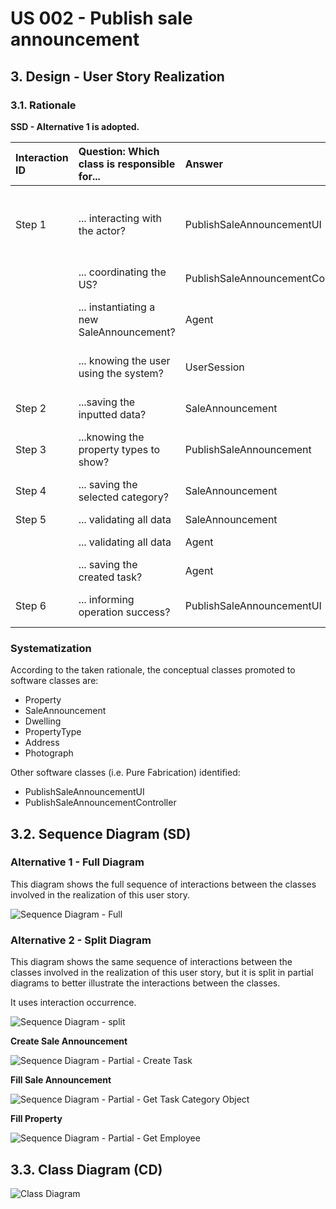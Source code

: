 # US 002 - Publish sale announcement

## 3. Design - User Story Realization 

### 3.1. Rationale

**SSD - Alternative 1 is adopted.**

| Interaction ID | Question: Which class is responsible for...   | Answer                            | Justification (with patterns)                                                                                 |
|:---------------|:----------------------------------------------|:----------------------------------|:--------------------------------------------------------------------------------------------------------------|
| Step 1  		     | 	... interacting with the actor?              | PublishSaleAnnouncementUI         | Pure Fabrication: there is no reason to assign this responsibility to any existing class in the Domain Model. |
| 			  		        | 	... coordinating the US?                     | PublishSaleAnnouncementController | Controller                                                                                                    |
| 			  		        | 	... instantiating a new SaleAnnouncement?    | Agent                             | Creator (Rule 1): in the DM Agent publishes a SaleAnnouncement.                                               |
| 			  		        | ... knowing the user using the system?        | UserSession                       | IE: cf. A&A component documentation.                                                                          |
| Step 2  		     | 	...saving the inputted data?                 | SaleAnnouncement                  | IE: object created in step 1 has its own data.                                                                |
| Step 3  		     | 	...knowing the property types to show?       | PublishSaleAnnouncement           | IE: Property types are defined by the Agent.                                                                  |
| Step 4  		     | 	... saving the selected category?            | SaleAnnouncement                  | IE: object created in step 1 is classified in one type.                                                       |
| Step 5  		     | 	... validating all data                      | SaleAnnouncement                  | IE: owns its data.                                                                                            | 
| 			  		        | 	... validating all data | Agent                             | IE: knows all its Sale announcements.                                                                         | 
| 			  		        | 	... saving the created task?                 | Agent                             | IE: owns all its Sale announcements.                                                                          | 
| Step 6  		     | 	... informing operation success?             | PublishSaleAnnouncementUI         | IE: is responsible for user interactions.                                                                     | 

### Systematization ##

According to the taken rationale, the conceptual classes promoted to software classes are: 

 * Property
 * SaleAnnouncement
 * Dwelling
 * PropertyType
 * Address
 * Photograph

Other software classes (i.e. Pure Fabrication) identified: 

 * PublishSaleAnnouncementUI  
 * PublishSaleAnnouncementController


## 3.2. Sequence Diagram (SD)

### Alternative 1 - Full Diagram

This diagram shows the full sequence of interactions between the classes involved in the realization of this user story.

![Sequence Diagram - Full](svg/us002-sequence-diagram-full.svg)

### Alternative 2 - Split Diagram

This diagram shows the same sequence of interactions between the classes involved in the realization of this user story, but it is split in partial diagrams to better illustrate the interactions between the classes.

It uses interaction occurrence.

![Sequence Diagram - split](svg/us002-sequence-diagram-split.svg)

**Create Sale Announcement**

![Sequence Diagram - Partial - Create Task](svg/us002-sequence-diagram-partial-Create-Sale-Announcement.svg)

**Fill Sale Announcement**

![Sequence Diagram - Partial - Get Task Category Object](svg/us002-sequence-diagram-partial-Fill-Sale-Announcement.svg)

**Fill Property**

![Sequence Diagram - Partial - Get Employee](svg/us002-sequence-diagram-partial-Fill-Property.svg)


## 3.3. Class Diagram (CD)

![Class Diagram](svg/us002-class-diagram.svg)